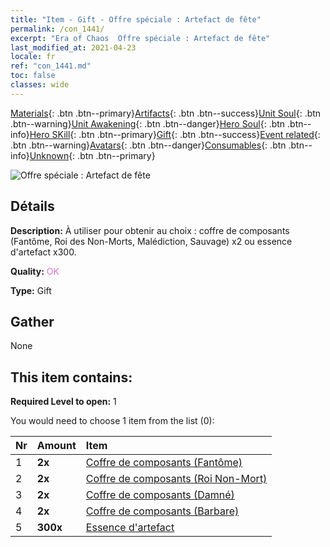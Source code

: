```yaml
---
title: "Item - Gift - Offre spéciale : Artefact de fête"
permalink: /con_1441/
excerpt: "Era of Chaos  Offre spéciale : Artefact de fête"
last_modified_at: 2021-04-23
locale: fr
ref: "con_1441.md"
toc: false
classes: wide
---
```

 [Materials](/ItemsFR/){: .btn .btn--primary}[Artifacts](/ItemsFR/Artifacts/){: .btn .btn--success}[Unit Soul](/ItemsFR/UnitSoul/){: .btn .btn--warning}[Unit Awakening](/ItemsFR/UnitAwakening/){: .btn .btn--danger}[Hero Soul](/ItemsFR/HeroSoul/){: .btn .btn--info}[Hero SKill](/ItemsFR/HeroSkill/){: .btn .btn--primary}[Gift](/ItemsFR/Gift/){: .btn .btn--success}[Event related](/ItemsFR/Events/){: .btn .btn--warning}[Avatars](/ItemsFR/Avatars/){: .btn .btn--danger}[Consumables](/ItemsFR/Consumables/){: .btn .btn--info}[Unknown](/ItemsFR/Unknown/){: .btn .btn--primary}

 ![Offre spéciale : Artefact de fête](/images/t/i_907055.png)

## Détails
 **Description:** À utiliser pour obtenir au choix : coffre de composants (Fantôme, Roi des Non-Morts, Malédiction, Sauvage) x2 ou essence d'artefact x300.

 **Quality:** <span style="color: #DA70D6">OK</span>

 **Type:** Gift

## Gather

  None

## This item contains:

 **Required Level to open:** 1

 You would need to choose 1 item from the list (0):

  | Nr | Amount |     Item    |
  |:---|:-------|:------------|
  | 1 |  **2x** | [Coffre de composants (Fantôme)](/ItemsFR/con_1339/) |  | 
  | 2 |  **2x** | [Coffre de composants (Roi Non-Mort)](/ItemsFR/con_1340/) |  | 
  | 3 |  **2x** | [Coffre de composants (Damné)](/ItemsFR/con_1341/) |  | 
  | 4 |  **2x** | [Coffre de composants (Barbare)](/ItemsFR/con_1342/) |  | 
  | 5 |  **300x** | [Essence d'artefact](/ItemsFR/con_905/) |  | 
